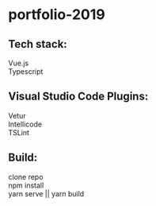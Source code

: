# portfolio-2019

## Tech stack:
Vue.js  
Typescript

## Visual Studio Code Plugins:
Vetur  
Intellicode  
TSLint  

## Build:
clone repo  
npm install  
yarn serve || yarn build   
